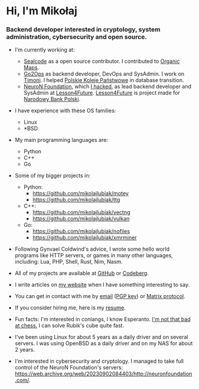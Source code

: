 # Hi, I'm Mikołaj

### Backend developer interested in cryptology, system administration, cybersecurity and open source.

- I'm currently working at:
    - [Sealcode](https://www.sealcode.it/) as a open source contributor. I contributed to [Organic Maps](https://organicmaps.app/).
    - [Go2Ops](https://go2ops.com/) as backend developer, DevOps and SysAdmin. I work on [Timoni](https://timoni.io/). I helped [Polskie Koleje Państwowe](https://www.pkp.pl/) in database transition.
    - [NeuroN Foundation](https://neuronfoundation.com/), which [I hacked](https://web.archive.org/web/20230902084403/http://neuronfoundation.com/), as lead backend developer and SysAdmin at [Lesson4Future](https://lesson4future.com/). [Lesson4Future](https://lesson4future.com/) is project made for [Narodowy Bank Polski](https://nbp.pl/).

- I have experience with these OS families:
	- Linux
	- \*BSD

- My main programming languages are:
	- Python
	- C++
	- Go

- Some of my bigger projects in:
	- Python:
		- https://github.com/mikolajlubiak/motey
		- https://github.com/mikolajlubiak/ttg
	- C++:
		- https://github.com/mikolajlubiak/vectng
		- https://github.com/mikolajlubiak/vulkan
	- Go:
		- https://github.com/mikolajlubiak/nofiles
		- https://github.com/mikolajlubiak/xmrminer

- Following Gynvael Coldwind's advice, I wrote some hello world programs like HTTP servers, or games in many other languages, including: Lua, PHP, Shell, Rust, Nim, Nasm.

- All of my projects are available at [GitHub](https://github.com/mikolajlubiak) or [Codeberg](https://codeberg.org/mikolajlubiak).

- I write articles on [my website](https://lubiak.pages.dev/) when I have something interesting to say.

- You can get in contact with me by [email](mailto:lubiak@proton.me) ([PGP key](https://keys.openpgp.org/search?q=lubiak%40proton.me)) or [Matrix protocol](https://matrix.to/#/@galanonim:matrix.org).

- If you consider hiring me, here is my [resume](https://lubiak.pages.dev/resume.pdf).

- Fun facts: I'm interested in conlangs, I know Esperanto. [I'm not that bad at chess.](https://lichess.org/@/funtoomen) I can solve Rubik's cube quite fast.

- I've been using Linux for about 5 years as a daily driver and on several servers. I was using OpenBSD as a daily driver and on my NAS for about 2 years.
- I'm interested in cybersecurity and cryptology. I managed to take full control of the NeuroN Foundation's servers: https://web.archive.org/web/20230902084403/http://neuronfoundation.com/.
